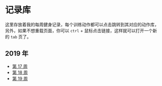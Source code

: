 # 记录库

这里存放着我的每周健身记录，每个训练动作都可以点击跳转到其对应的动作库，另外，如果不想重载页面，你可以 `ctrl` + 鼠标点击链接，这样就可以打开一个新的 `tab` 页了。

## 2019 年

- [第 17 周](2019年/第17周.md)
- [第 18 周](2019年/第18周.md)
- [第 19 周](2019年/第19周.md)
